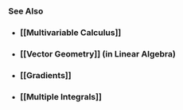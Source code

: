 ### See Also

- ### [[Multivariable Calculus]]

- ### [[Vector Geometry]] (in Linear Algebra)

- ### [[Gradients]]

- ### [[Multiple Integrals]]